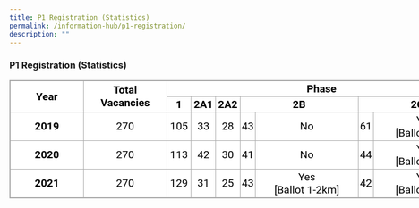 ```yaml
---
title: P1 Registration (Statistics)
permalink: /information-hub/p1-registration/
description: ""
---
```

### P1 Registration (Statistics)

<table class="iveo_table ives_tab_simple3 ive_eobj_center" style="margin: auto; outline: 0px; padding: 0px; border-collapse: collapse; clear: both; border: 1px solid rgb(170, 170, 170); color: rgb(0, 0, 0); font-family: Roboto, sans-serif, &quot;Noto Sans SC&quot;, sans-serif; font-size: 19px; font-style: normal; font-variant-ligatures: normal; font-variant-caps: normal; font-weight: 400; letter-spacing: normal; orphans: 2; text-align: left; text-transform: none; white-space: normal; widows: 2; word-spacing: 0px; -webkit-text-stroke-width: 0px; background-color: rgb(255, 255, 255); text-decoration-thickness: initial; text-decoration-style: initial; text-decoration-color: initial; width: 836px;"><tbody style="margin: 0px; outline: 0px; padding: 0px;"><tr style="margin: 0px; outline: 0px; padding: 0px;"><td rowspan="2" width="15%" style="margin: 0px; outline: 0px; padding: 2px; text-align: center; border: 1px solid rgb(170, 170, 170);"><strong style="margin: 0px; outline: 0px; padding: 0px;">Year</strong><br style="margin: 0px; outline: 0px; padding: 0px;"></td><td rowspan="2" width="17%" style="margin: 0px; outline: 0px; padding: 2px; text-align: center; border: 1px solid rgb(170, 170, 170);"><strong style="margin: 0px; outline: 0px; padding: 0px;">Total<br style="margin: 0px; outline: 0px; padding: 0px;">Vacancies</strong><br style="margin: 0px; outline: 0px; padding: 0px;"></td><td colspan="7" width="66%" style="margin: 0px; outline: 0px; padding: 2px; text-align: center; border: 1px solid rgb(170, 170, 170);"><strong style="margin: 0px; outline: 0px; padding: 0px;">Phase</strong><br style="margin: 0px; outline: 0px; padding: 0px;"></td></tr><tr style="margin: 0px; outline: 0px; padding: 0px;"><td width="5%" style="margin: 0px; outline: 0px; padding: 2px; text-align: center; border: 1px solid rgb(170, 170, 170);"><strong style="margin: 0px; outline: 0px; padding: 0px;">1</strong><br style="margin: 0px; outline: 0px; padding: 0px;"></td><td width="5%" style="margin: 0px; outline: 0px; padding: 2px; text-align: center; border: 1px solid rgb(170, 170, 170);"><strong style="margin: 0px; outline: 0px; padding: 0px;">2A1</strong><br style="margin: 0px; outline: 0px; padding: 0px;"></td><td width="5%" style="margin: 0px; outline: 0px; padding: 2px; text-align: center; border: 1px solid rgb(170, 170, 170);"><strong style="margin: 0px; outline: 0px; padding: 0px;">2A2</strong><br style="margin: 0px; outline: 0px; padding: 0px;"></td><td colspan="2" width="25%" style="margin: 0px; outline: 0px; padding: 2px; text-align: center; border: 1px solid rgb(170, 170, 170);"><strong style="margin: 0px; outline: 0px; padding: 0px;">2B</strong><br style="margin: 0px; outline: 0px; padding: 0px;"></td><td colspan="2" width="25%" style="margin: 0px; outline: 0px; padding: 2px; text-align: center; border: 1px solid rgb(170, 170, 170);"><strong style="margin: 0px; outline: 0px; padding: 0px;">2C</strong><br style="margin: 0px; outline: 0px; padding: 0px;"></td></tr><tr style="margin: 0px; outline: 0px; padding: 0px;"><td width="15%" style="margin: 0px; outline: 0px; padding: 2px; text-align: center; border: 1px solid rgb(170, 170, 170);"><strong style="margin: 0px; outline: 0px; padding: 0px;">2019</strong><br style="margin: 0px; outline: 0px; padding: 0px;"></td><td width="17%" style="margin: 0px; outline: 0px; padding: 2px; text-align: center; border: 1px solid rgb(170, 170, 170);">270<br style="margin: 0px; outline: 0px; padding: 0px;"></td><td width="5%" style="margin: 0px; outline: 0px; padding: 2px; text-align: center; border: 1px solid rgb(170, 170, 170);">105<br style="margin: 0px; outline: 0px; padding: 0px;"></td><td width="5%" style="margin: 0px; outline: 0px; padding: 2px; text-align: center; border: 1px solid rgb(170, 170, 170);">33<br style="margin: 0px; outline: 0px; padding: 0px;"></td><td width="5%" style="margin: 0px; outline: 0px; padding: 2px; text-align: center; border: 1px solid rgb(170, 170, 170);">28<br style="margin: 0px; outline: 0px; padding: 0px;"></td><td width="3%" style="margin: 0px; outline: 0px; padding: 2px; text-align: center; border: 1px solid rgb(170, 170, 170);">43<br style="margin: 0px; outline: 0px; padding: 0px;"></td><td width="21%" style="margin: 0px; outline: 0px; padding: 2px; text-align: center; border: 1px solid rgb(170, 170, 170);">No<br style="margin: 0px; outline: 0px; padding: 0px;"></td><td width="3%" style="margin: 0px; outline: 0px; padding: 2px; text-align: center; border: 1px solid rgb(170, 170, 170);">61<br style="margin: 0px; outline: 0px; padding: 0px;"></td><td width="21%" style="margin: 0px; outline: 0px; padding: 2px; text-align: center; border: 1px solid rgb(170, 170, 170);">Yes<br style="margin: 0px; outline: 0px; padding: 0px;">[Ballot 1 km]<br style="margin: 0px; outline: 0px; padding: 0px;"></td></tr><tr style="margin: 0px; outline: 0px; padding: 0px;"><td width="15%" style="margin: 0px; outline: 0px; padding: 2px; text-align: center; border: 1px solid rgb(170, 170, 170);"><strong style="margin: 0px; outline: 0px; padding: 0px;">2020</strong><br style="margin: 0px; outline: 0px; padding: 0px;"></td><td width="17%" style="margin: 0px; outline: 0px; padding: 2px; text-align: center; border: 1px solid rgb(170, 170, 170);">270<br style="margin: 0px; outline: 0px; padding: 0px;"></td><td width="5%" style="margin: 0px; outline: 0px; padding: 2px; text-align: center; border: 1px solid rgb(170, 170, 170);">113<br style="margin: 0px; outline: 0px; padding: 0px;"></td><td width="5%" style="margin: 0px; outline: 0px; padding: 2px; text-align: center; border: 1px solid rgb(170, 170, 170);">42<br style="margin: 0px; outline: 0px; padding: 0px;"></td><td width="5%" style="margin: 0px; outline: 0px; padding: 2px; text-align: center; border: 1px solid rgb(170, 170, 170);">30<br style="margin: 0px; outline: 0px; padding: 0px;"></td><td width="3%" style="margin: 0px; outline: 0px; padding: 2px; text-align: center; border: 1px solid rgb(170, 170, 170);">41<br style="margin: 0px; outline: 0px; padding: 0px;"></td><td width="21%" style="margin: 0px; outline: 0px; padding: 2px; text-align: center; border: 1px solid rgb(170, 170, 170);">No<br style="margin: 0px; outline: 0px; padding: 0px;"></td><td width="3%" style="margin: 0px; outline: 0px; padding: 2px; text-align: center; border: 1px solid rgb(170, 170, 170);">44<br style="margin: 0px; outline: 0px; padding: 0px;"></td><td width="21%" style="margin: 0px; outline: 0px; padding: 2px; text-align: center; border: 1px solid rgb(170, 170, 170);">Yes<br style="margin: 0px; outline: 0px; padding: 0px;">[Ballot 1 km]<br style="margin: 0px; outline: 0px; padding: 0px;"></td></tr><tr style="margin: 0px; outline: 0px; padding: 0px;"><td width="15%" style="margin: 0px; outline: 0px; padding: 2px; text-align: center; border: 1px solid rgb(170, 170, 170);"><strong style="margin: 0px; outline: 0px; padding: 0px;">2021</strong><br style="margin: 0px; outline: 0px; padding: 0px;"></td><td width="17%" style="margin: 0px; outline: 0px; padding: 2px; text-align: center; border: 1px solid rgb(170, 170, 170);">270<br style="margin: 0px; outline: 0px; padding: 0px;"></td><td width="5%" style="margin: 0px; outline: 0px; padding: 2px; text-align: center; border: 1px solid rgb(170, 170, 170);">129<br style="margin: 0px; outline: 0px; padding: 0px;"></td><td width="5%" style="margin: 0px; outline: 0px; padding: 2px; text-align: center; border: 1px solid rgb(170, 170, 170);">31<br style="margin: 0px; outline: 0px; padding: 0px;"></td><td width="5%" style="margin: 0px; outline: 0px; padding: 2px; text-align: center; border: 1px solid rgb(170, 170, 170);">25<br style="margin: 0px; outline: 0px; padding: 0px;"></td><td width="3%" style="margin: 0px; outline: 0px; padding: 2px; text-align: center; border: 1px solid rgb(170, 170, 170);">43<br style="margin: 0px; outline: 0px; padding: 0px;"></td><td width="21%" style="margin: 0px; outline: 0px; padding: 2px; text-align: center; border: 1px solid rgb(170, 170, 170);">Yes<br style="margin: 0px; outline: 0px; padding: 0px;">[Ballot 1-2km]<br style="margin: 0px; outline: 0px; padding: 0px;"></td><td width="3%" style="margin: 0px; outline: 0px; padding: 2px; text-align: center; border: 1px solid rgb(170, 170, 170);">42<br style="margin: 0px; outline: 0px; padding: 0px;"></td><td width="21%" style="margin: 0px; outline: 0px; padding: 2px; text-align: center; border: 1px solid rgb(170, 170, 170);">Yes<br style="margin: 0px; outline: 0px; padding: 0px;">[Ballot 1 km]<br style="margin: 0px; outline: 0px; padding: 0px;"></td></tr></tbody></table>